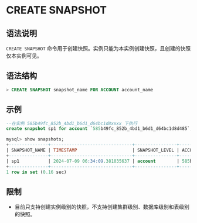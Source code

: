 # CREATE SNAPSHOT

## 语法说明

`CREATE SNAPSHOT` 命令用于创建快照。实例只能为本实例创建快照，且创建的快照仅本实例可见。

## 语法结构

```sql
> CREATE SNAPSHOT snapshot_name FOR ACCOUNT account_name
```

## 示例

```sql
--在实例 585b49fc_852b_4bd1_b6d1_d64bc1d8xxxx 下执行
create snapshot sp1 for account `585b49fc_852b_4bd1_b6d1_d64bc1d8d485`;

mysql> show snapshots;
+---------------+-------------------------------+----------------+--------------------------------------+---------------+------------+
| SNAPSHOT_NAME | TIMESTAMP                     | SNAPSHOT_LEVEL | ACCOUNT_NAME                         | DATABASE_NAME | TABLE_NAME |
+---------------+-------------------------------+----------------+--------------------------------------+---------------+------------+
| sp1           | 2024-07-09 06:34:09.381035637 | account        | 585b49fc_852b_4bd1_b6d1_d64bc1d8xxxx |               |            |
+---------------+-------------------------------+----------------+--------------------------------------+---------------+------------+
1 row in set (0.16 sec)
```

## 限制

- 目前只支持创建实例级别的快照，不支持创建集群级别、数据库级别和表级别的快照。